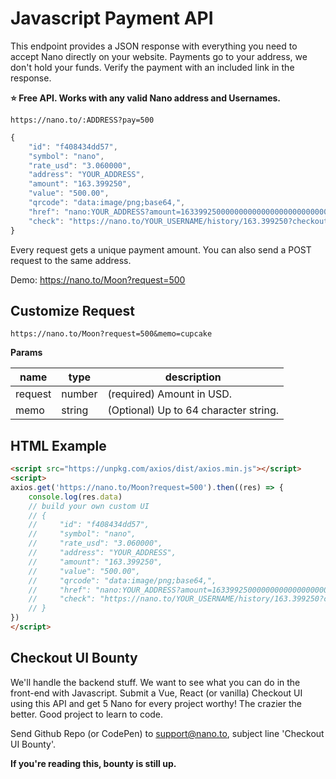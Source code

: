 # Javascript Payment API

This endpoint provides a JSON response with everything you need to accept Nano directly on your website. Payments go to your address, we don't hold your funds. Verify the payment with an included link in the response.

**⭐ Free API. Works with any valid Nano address and Usernames.**

```
https://nano.to/:ADDRESS?pay=500
```

```js
{
    "id": "f408434dd57",
    "symbol": "nano",
    "rate_usd": "3.060000",
    "address": "YOUR_ADDRESS",
    "amount": "163.399250",
    "value": "500.00",
    "qrcode": "data:image/png;base64,",
    "href": "nano:YOUR_ADDRESS?amount=163399250000000000000000000000000",
    "check": "https://nano.to/YOUR_USERNAME/history/163.399250?checkout=f408434dd57"
}
```

Every request gets a unique payment amount. You can also send a POST request to the same address. 

Demo: https://nano.to/Moon?request=500

## Customize Request

```
https://nano.to/Moon?request=500&memo=cupcake
```

**Params**

|  name |  type |  description
|---|---|---|
|   request | number | (required) Amount in USD. |
|   memo | string |  (Optional) Up to 64 character string. |


## HTML Example

```html
<script src="https://unpkg.com/axios/dist/axios.min.js"></script>
<script>
axios.get('https://nano.to/Moon?request=500').then((res) => {
    console.log(res.data)
    // build your own custom UI
    // {
    //     "id": "f408434dd57",
    //     "symbol": "nano",
    //     "rate_usd": "3.060000",
    //     "address": "YOUR_ADDRESS",
    //     "amount": "163.399250",
    //     "value": "500.00",
    //     "qrcode": "data:image/png;base64,",
    //     "href": "nano:YOUR_ADDRESS?amount=163399250000000000000000000000000",
    //     "check": "https://nano.to/YOUR_USERNAME/history/163.399250?checkout=f408434dd57"
    // }
})
</script>
```

## Checkout UI Bounty

We'll handle the backend stuff. We want to see what you can do in the front-end with Javascript. Submit a Vue, React (or vanilla) Checkout UI using this API and get 5 Nano for every project worthy! The crazier the better. Good project to learn to code. 

Send Github Repo (or CodePen) to support@nano.to, subject line 'Checkout UI Bounty'.

**If you're reading this, bounty is still up.**